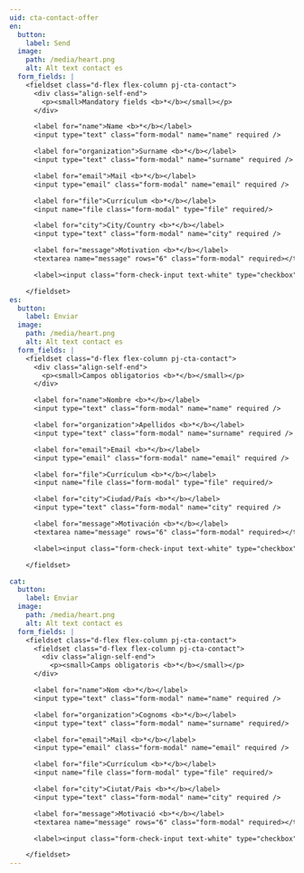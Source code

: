 ```yaml
---
uid: cta-contact-offer
en:
  button:
    label: Send
  image:
    path: /media/heart.png
    alt: Alt text contact es
  form_fields: |
    <fieldset class="d-flex flex-column pj-cta-contact">
      <div class="align-self-end">
        <p><small>Mandatory fields <b>*</b></small></p>
      </div>

      <label for="name">Name <b>*</b></label>
      <input type="text" class="form-modal" name="name" required />

      <label for="organization">Surname <b>*</b></label>
      <input type="text" class="form-modal" name="surname" required />

      <label for="email">Mail <b>*</b></label>
      <input type="email" class="form-modal" name="email" required />

      <label for="file">Currículum <b>*</b></label>
      <input name="file class="form-modal" type="file" required/>

      <label for="city">City/Country <b>*</b></label>
      <input type="text" class="form-modal" name="city" required />

      <label for="message">Motivation <b>*</b></label>
      <textarea name="message" rows="6" class="form-modal" required></textarea>

      <label><input class="form-check-input text-white" type="checkbox" name="privacy-policy" required> I accept the privacy policy</label>

    </fieldset>
es:
  button:
    label: Enviar
  image:
    path: /media/heart.png
    alt: Alt text contact es
  form_fields: |
    <fieldset class="d-flex flex-column pj-cta-contact">
      <div class="align-self-end">
        <p><small>Campos obligatorios <b>*</b></small></p>
      </div>

      <label for="name">Nombre <b>*</b></label>
      <input type="text" class="form-modal" name="name" required />

      <label for="organization">Apellidos <b>*</b></label>
      <input type="text" class="form-modal" name="surname" required />

      <label for="email">Email <b>*</b></label>
      <input type="email" class="form-modal" name="email" required />

      <label for="file">Currículum <b>*</b></label>
      <input name="file class="form-modal" type="file" required/>

      <label for="city">Ciudad/País <b>*</b></label>
      <input type="text" class="form-modal" name="city" required />

      <label for="message">Motivación <b>*</b></label>
      <textarea name="message" rows="6" class="form-modal" required></textarea>

      <label><input class="form-check-input text-white" type="checkbox" name="privacy-policy" required> Acepto la política de privacidad</label>

    </fieldset>

cat:
  button:
    label: Enviar
  image:
    path: /media/heart.png
    alt: Alt text contact es
  form_fields: |
    <fieldset class="d-flex flex-column pj-cta-contact">
      <fieldset class="d-flex flex-column pj-cta-contact">
        <div class="align-self-end">
          <p><small>Camps obligatoris <b>*</b></small></p>
      </div>

      <label for="name">Nom <b>*</b></label>
      <input type="text" class="form-modal" name="name" required />

      <label for="organization">Cognoms <b>*</b></label>
      <input type="text" class="form-modal" name="surname" required/>

      <label for="email">Mail <b>*</b></label>
      <input type="email" class="form-modal" name="email" required />

      <label for="file">Currículum <b>*</b></label>
      <input name="file class="form-modal" type="file" required/>

      <label for="city">Ciutat/Pais <b>*</b></label>
      <input type="text" class="form-modal" name="city" required />

      <label for="message">Motivació <b>*</b></label>
      <textarea name="message" rows="6" class="form-modal" required></textarea>

      <label><input class="form-check-input text-white" type="checkbox" name="privacy-policy" required> Acepto la política de privacitat</label>

    </fieldset>
---
```

